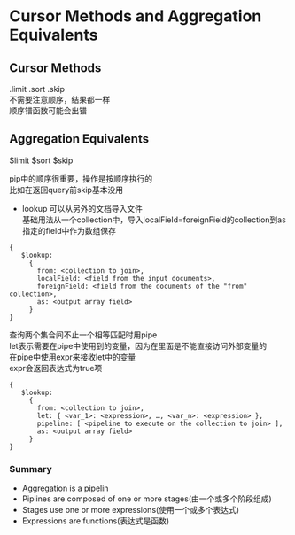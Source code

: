 # Cursor Methods and Aggregation Equivalents
## Cursor Methods
.limit
.sort
.skip  
不需要注意顺序，结果都一样  
顺序错函数可能会出错
## Aggregation Equivalents
$limit
$sort
$skip

pip中的顺序很重要，操作是按顺序执行的  
比如在返回query前skip基本没用

- lookup
可以从另外的文档导入文件  
基础用法从一个collection中，导入localField=foreignField的collection到as指定的field中作为数组保存
```
{
   $lookup:
     {
       from: <collection to join>,
       localField: <field from the input documents>,
       foreignField: <field from the documents of the "from" collection>,
       as: <output array field>
     }
}
```

查询两个集合间不止一个相等匹配时用pipe  
let表示需要在pipe中使用到的变量，因为在里面是不能直接访问外部变量的  
在pipe中使用expr来接收let中的变量  
expr会返回表达式为true项
```
{
   $lookup:
     {
       from: <collection to join>,
       let: { <var_1>: <expression>, …, <var_n>: <expression> },
       pipeline: [ <pipeline to execute on the collection to join> ],
       as: <output array field>
     }
}
```


### Summary
- Aggregation is a pipelin
- Piplines are composed of one or more stages(由一个或多个阶段组成)
- Stages use one or more expressions(使用一个或多个表达式)
- Expressions are functions(表达式是函数)